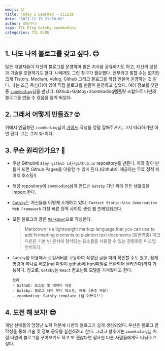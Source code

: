 ```yaml
---
emoji: 😍
title: Today I Learned - 211219
date: '2021-12-19 21:00:00'
author: 코딩쿠니
tags: TIL Blog Gatsby zoomkoding
categories: TIL BLOG
---
```


## 1. 나도 나의 블로그를 갖고 싶다. 😊
많은 개발자들이 자신의 블로그를 운영하며 많은 지식을 공유하기도 하고, 자신의 성장과 기술을 표현하기도 한다. 나에게도 그런 창구가 필요했다. 전부라고 말할 수는 없지만 크게 Tistory, Medium, Velog, Github 그리고 블로그를 직접 만들어 운영하는 것 같다. 나는 조금 욕심(?)이 있어 직접 블로그를 만들어 운영하고 싶었다. 여러 정보를 찾던 중 [`zoomkoding`](https://www.zoomkoding.com/)님을 만났다. Github+Gatsby+zoomkoding템플릿 조합으로 나만의 블로그를 만들 수 있음을 알게 되었다. 

## 2. 그래서 어떻게 만들죠? 🙄
위에서 언급했던 `zoomkoding`님이 [가이드](https://www.zoomkoding.com/gatsby-starter-zoomkoding-introduction/) 작성을 정말 잘해주셔서, 그저 따라하기만 하면 된다. 그는 그저 `빛☀️`이다.    

## 3. 무슨 원리인가요? 🤔
* 우선 Github에 `${my github id}/github.io` repository를 만든다. 이와 같이 만들게 되면 Github Pages를 이용할 수 있게 된다.(Github이 제공하는 무료 정적 페이지 호스팅!)   
* 해당 repository에 `zoomkoding`님이 만드신 `Gatsby` 기반 위에 만든 템플릿을 import 한다.   
* [`Gatsby`](https://www.gatsbyjs.com/)는 자신들을 이렇게 소개하고 있다. `Fastest Static-Site Genereation Web Framework` 가장 빠른 정적 사이트 생성 웹 프레임워크다.
* 모든 블로그의 글은 [`Markdown`](https://www.markdownguide.org/)으로 작성한다.   
  > Markdown is a lightweight markup language that you can use to add formatting elements to plaintext text documents
   (발번역중) 마크다운은 기본 빈 문서에 형식있는 요소들을 사용할 수 있는 경량화된 마크업 언어이다.   
* `Gatsby`를 이용해서 로컬서버를 구동하여 작성된 글을 미리 확인할 수도 있고, 쉽게 명령어 하나로 배포(md 파일이 github에 html파일로 변환되어 올라간다)까지 가능하다. 참고로, `Gatsby`는 `React` 컴포넌트 모델을 가져왔다고 한다.

  ```text
  정리   
  - Github: 호스팅 및 데이터 저장   
  - Gatsby: 블로그 테마 부터 테스트, 배포 (중추 역활)
  - zoomkoding: Gatsby template (넘 이뽀요!!)
  ```

## 4. 도전 해 보자! 😎
  개발 선배들의 엄청난 노력 덕분에 나만의 블로그가 쉽게 생성되었다. 우선은 블로그 글 작성을 통해 기술 및 정보 공유를 실천하려고 한다. 그리고 향후에는 `zoomkoding`님 처럼 나만의 블로그를 꾸며보기도 하고 또 괜찮다면 필요한 다른 사람들에게도 나눠주고 싶다.

```toc
```